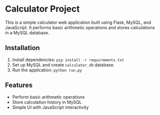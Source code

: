 # Calculator Project
This is a simple calculator web application built using Flask, MySQL, and JavaScript. It performs basic arithmetic operations and stores calculations in a MySQL database.

## Installation
1. Install dependencies: `pip install -r requirements.txt`
2. Set up MySQL and create `calculator_db` database.
3. Run the application: `python run.py`

## Features
- Perform basic arithmetic operations
- Store calculation history in MySQL
- Simple UI with JavaScript interactivity

